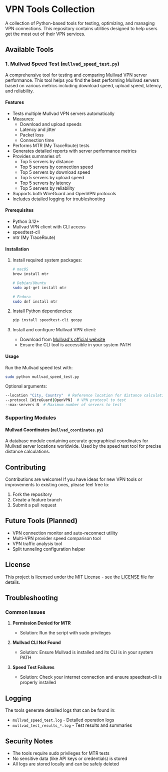 # VPN Tools Collection

A collection of Python-based tools for testing, optimizing, and managing VPN connections. This repository contains utilities designed to help users get the most out of their VPN services.

## Available Tools

### 1. Mullvad Speed Test (`mullvad_speed_test.py`)

A comprehensive tool for testing and comparing Mullvad VPN server performance. This tool helps you find the best performing Mullvad servers based on various metrics including download speed, upload speed, latency, and reliability.

#### Features
- Tests multiple Mullvad VPN servers automatically
- Measures:
  - Download and upload speeds
  - Latency and jitter
  - Packet loss
  - Connection time
- Performs MTR (My TraceRoute) tests
- Generates detailed reports with server performance metrics
- Provides summaries of:
  - Top 5 servers by distance
  - Top 5 servers by connection speed
  - Top 5 servers by download speed
  - Top 5 servers by upload speed
  - Top 5 servers by latency
  - Top 5 servers by reliability
- Supports both WireGuard and OpenVPN protocols
- Includes detailed logging for troubleshooting

#### Prerequisites
- Python 3.12+
- Mullvad VPN client with CLI access
- speedtest-cli
- mtr (My TraceRoute)

#### Installation

1. Install required system packages:
   ```bash
   # macOS
   brew install mtr

   # Debian/Ubuntu
   sudo apt-get install mtr

   # Fedora
   sudo dnf install mtr
   ```

2. Install Python dependencies:
   ```bash
   pip install speedtest-cli geopy
   ```

3. Install and configure Mullvad VPN client:
   - Download from [Mullvad's official website](https://mullvad.net/download)
   - Ensure the CLI tool is accessible in your system PATH

#### Usage

Run the Mullvad speed test with:
```bash
sudo python mullvad_speed_test.py
```

Optional arguments:
```bash
--location "City, Country"  # Reference location for distance calculation
--protocol [WireGuard|OpenVPN]  # VPN protocol to test
--max-servers N  # Maximum number of servers to test
```

### Supporting Modules

#### Mullvad Coordinates (`mullvad_coordinates.py`)
A database module containing accurate geographical coordinates for Mullvad server locations worldwide. Used by the speed test tool for precise distance calculations.

## Contributing

Contributions are welcome! If you have ideas for new VPN tools or improvements to existing ones, please feel free to:
1. Fork the repository
2. Create a feature branch
3. Submit a pull request

## Future Tools (Planned)
- VPN connection monitor and auto-reconnect utility
- Multi-VPN provider speed comparison tool
- VPN traffic analysis tool
- Split tunneling configuration helper

## License

This project is licensed under the MIT License - see the [LICENSE](LICENSE) file for details.

## Troubleshooting

### Common Issues

1. **Permission Denied for MTR**
   - Solution: Run the script with sudo privileges

2. **Mullvad CLI Not Found**
   - Solution: Ensure Mullvad is installed and its CLI is in your system PATH

3. **Speed Test Failures**
   - Solution: Check your internet connection and ensure speedtest-cli is properly installed

## Logging

The tools generate detailed logs that can be found in:
- `mullvad_speed_test.log` - Detailed operation logs
- `mullvad_test_results_*.log` - Test results and summaries

## Security Notes

- The tools require sudo privileges for MTR tests
- No sensitive data (like API keys or credentials) is stored
- All logs are stored locally and can be safely deleted